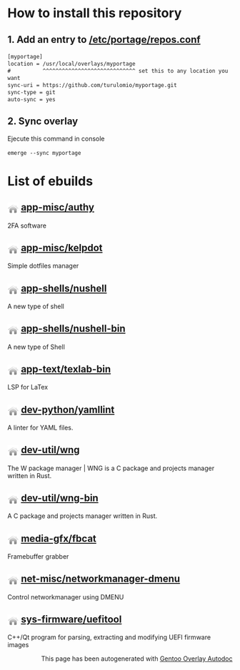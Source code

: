 # How to install this repository

## 1. Add an entry to [/etc/portage/repos.conf](https://wiki.gentoo.org/wiki//etc/portage/repos.conf)

```
[myportage]
location = /usr/local/overlays/myportage
#          ^^^^^^^^^^^^^^^^^^^^^^^^^^^^^ set this to any location you want
sync-uri = https://github.com/turulomio/myportage.git
sync-type = git
auto-sync = yes
```

## 2. Sync overlay
Ejecute this command in console 

`emerge --sync myportage`

# List of ebuilds
## <a href="https://authy.com/"><img src="https://raw.githubusercontent.com/turulomio/gentoo_overlay_autodoc/master/gentoo_overlay_autodoc/images/home.png" style="vertical-align:middle;" width="5%" /></a>  <a href="https://github.com/turulomio/myportage/tree/master/app-misc/authy">app-misc/authy</a>

2FA software


## <a href="https://github.com/Woomy4680-exe/kelp"><img src="https://raw.githubusercontent.com/turulomio/gentoo_overlay_autodoc/master/gentoo_overlay_autodoc/images/home.png" style="vertical-align:middle;" width="5%" /></a>  <a href="https://github.com/turulomio/myportage/tree/master/app-misc/kelpdot">app-misc/kelpdot</a>

Simple dotfiles manager


## <a href="https://github.com/nushell/nushell"><img src="https://raw.githubusercontent.com/turulomio/gentoo_overlay_autodoc/master/gentoo_overlay_autodoc/images/home.png" style="vertical-align:middle;" width="5%" /></a>  <a href="https://github.com/turulomio/myportage/tree/master/app-shells/nushell">app-shells/nushell</a>

A new type of shell


## <a href="https://nushell.sh"><img src="https://raw.githubusercontent.com/turulomio/gentoo_overlay_autodoc/master/gentoo_overlay_autodoc/images/home.png" style="vertical-align:middle;" width="5%" /></a>  <a href="https://github.com/turulomio/myportage/tree/master/app-shells/nushell-bin">app-shells/nushell-bin</a>

A new type of Shell


## <a href="https://texlab.netlify.app"><img src="https://raw.githubusercontent.com/turulomio/gentoo_overlay_autodoc/master/gentoo_overlay_autodoc/images/home.png" style="vertical-align:middle;" width="5%" /></a>  <a href="https://github.com/turulomio/myportage/tree/master/app-text/texlab-bin">app-text/texlab-bin</a>

LSP for LaTex


## <a href="https://yamllint.readthedocs.io/"><img src="https://raw.githubusercontent.com/turulomio/gentoo_overlay_autodoc/master/gentoo_overlay_autodoc/images/home.png" style="vertical-align:middle;" width="5%" /></a>  <a href="https://github.com/turulomio/myportage/tree/master/dev-python/yamllint">dev-python/yamllint</a>

A linter for YAML files.


## <a href="https://github.com/wafelack/wng"><img src="https://raw.githubusercontent.com/turulomio/gentoo_overlay_autodoc/master/gentoo_overlay_autodoc/images/home.png" style="vertical-align:middle;" width="5%" /></a>  <a href="https://github.com/turulomio/myportage/tree/master/dev-util/wng">dev-util/wng</a>

The W package manager | WNG is a C package and projects manager written in Rust.


## <a href="https://github.com/Wafelack/wng"><img src="https://raw.githubusercontent.com/turulomio/gentoo_overlay_autodoc/master/gentoo_overlay_autodoc/images/home.png" style="vertical-align:middle;" width="5%" /></a>  <a href="https://github.com/turulomio/myportage/tree/master/dev-util/wng-bin">dev-util/wng-bin</a>

A C package and projects manager written in Rust.


## <a href="https://github.com/jwilk/fbcat/"><img src="https://raw.githubusercontent.com/turulomio/gentoo_overlay_autodoc/master/gentoo_overlay_autodoc/images/home.png" style="vertical-align:middle;" width="5%" /></a>  <a href="https://github.com/turulomio/myportage/tree/master/media-gfx/fbcat">media-gfx/fbcat</a>

Framebuffer grabber


## <a href="https://github.com/firecat53/networkmanager-dmenu"><img src="https://raw.githubusercontent.com/turulomio/gentoo_overlay_autodoc/master/gentoo_overlay_autodoc/images/home.png" style="vertical-align:middle;" width="5%" /></a>  <a href="https://github.com/turulomio/myportage/tree/master/net-misc/networkmanager-dmenu">net-misc/networkmanager-dmenu</a>

Control networkmanager using DMENU


## <a href="https://github.com/LongSoft/UEFITool/"><img src="https://raw.githubusercontent.com/turulomio/gentoo_overlay_autodoc/master/gentoo_overlay_autodoc/images/home.png" style="vertical-align:middle;" width="5%" /></a>  <a href="https://github.com/turulomio/myportage/tree/master/sys-firmware/uefitool">sys-firmware/uefitool</a>

C++/Qt program for parsing, extracting and modifying UEFI firmware images


<p style='text-align: right;'>This page has been autogenerated with <a href="https://github.com/turulomio/gentoo_overlay_autodoc">Gentoo Overlay Autodoc</a></p>
